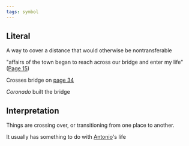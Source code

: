 ```yaml
---
tags: symbol
---
```

## Literal
A way to cover a distance that would otherwise be nontransferable

"affairs of the town began to reach across our bridge and enter my life" ([Page 15](</BMU.pdf#page=27>))

Crosses bridge on [page 34](</BMU.pdf#page=46>)

*Coronado* built the bridge

## Interpretation
Things are crossing over, or transitioning from one place to another.

It usually has something to do with [Antonio](</Antonio Márez>)'s life